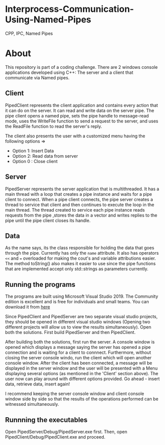 # Interprocess-Communication-Using-Named-Pipes
CPP, IPC, Named Pipes

# About
This repository is part of a coding challenge. There are 2 windows console applications developed using C++: The server and a client that communicate via Named pipes.

## Client
PipedClient represents the client application and contains every action that it can do on the server. It can read and write data on the server pipe. The pipe client opens a named pipe, sets the pipe handle to message-read mode, uses the WriteFile function to send a request to the server, and uses the ReadFile function to read the server's reply.

The client also presents the user with a customized menu having the following options => 
* Option 1: Insert Data
* Option 2: Read data from server
* Option 0 : Close client

## Server
PipedServer represents the server application that is multithreaded. It has a main thread with a loop that creates a pipe instance and waits for a pipe client to connect. When a pipe client connects, the pipe server creates a thread to service that client and then continues to execute the loop in the main thread. The thread created to service each pipe instance reads requests from the pipe ,stores the data in a vector and writes replies to the pipe until the pipe client closes its handle.


## Data
As the name says, its the class responsible for holding the data that goes through the pipe. Currently has only the `name` attribute. It also has operators `<<` and `=` overloaded for making the cout's and variable attributions easier. The method toString() also makes it easier to use since the pipe functions that are implemented accept only std::strings as parameters currently. 

## Running the programs 
The programs are built using Microsoft Visual Studio 2019. The Community edition is excellent and is free for individuals and small teams. You can download it from [here](https://www.visualstudio.com/en-us/downloads/download-visual-studio-vs.aspx)

Since PipedClient and PipedServer are two separate visual studio projects, they should be opened in different visual studio windows (Opening two different projects will allow us to view the results simultaneously). Open both the solutions. First build PipedServer and then PipedClient. 

After building both the solutions, first run the server. A console window is opened which displays a message saying the server has opened a pipe connection and is waiting for a client to connnect. Furthermore, without closing the server console windo, run the client which will open another console window. After the client has been connected, a message will be displayed in the server window and the user will be presented with a Menu displaying several options (as mentioned in the 'Client' section above). The user now can play around with different options provided. Go ahead - insert data, retrieve data, insert again!

I recommend keeping the server console window and client console window side by side so that the results of the operations performed can be witnessed simultaneously.

## Runnning the executables
Open PipedServer/Debug/PipedServer.exe first. Then, open PipedClient/Debug/PipedClient.exe and proceed.


